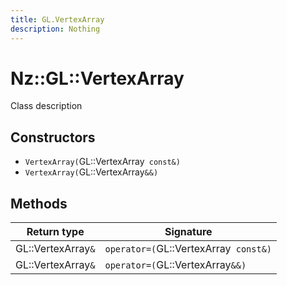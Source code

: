 ```yaml
---
title: GL.VertexArray
description: Nothing
---
```


# Nz::GL::VertexArray

Class description

## Constructors

- `VertexArray(`GL::VertexArray` const&)`
- `VertexArray(`GL::VertexArray`&&)`

## Methods

| Return type | Signature |
| ----------- | --------- |
| GL::VertexArray`&` | `operator=(`GL::VertexArray` const&)` |
| GL::VertexArray`&` | `operator=(`GL::VertexArray`&&)` |
